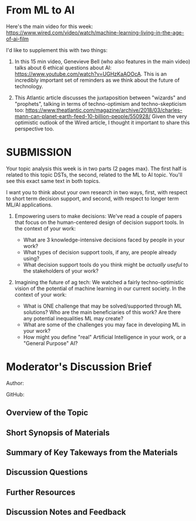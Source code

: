 # From ML to AI

Here's the main video for this week: https://www.wired.com/video/watch/machine-learning-living-in-the-age-of-ai-film

I'd like to supplement this with two things:

1. In this 15 min video, Genevieve Bell (who also features in the main video) talks about 6 ethical questions about AI: https://www.youtube.com/watch?v=UGHzKaAOOcA. This is an incredibly important set of reminders as we think about the future of technology.

2. This Atlantic article discusses the juxtaposition between "wizards" and "prophets", talking in terms of techno-optimism and techno-skepticism too: https://www.theatlantic.com/magazine/archive/2018/03/charles-mann-can-planet-earth-feed-10-billion-people/550928/ Given the very optimistic outlook of the Wired article, I thought it important to share this perspective too.

# SUBMISSION

Your topic analysis this week is in two parts (2 pages max). The first half is related to this topic DSTs, the second, related to the ML to AI topic. You'll see this exact same text in both topics.

I want you to think about your own research in two ways, first, with respect to short term decision support, and second, with respect to longer term ML/AI applications.

1. Empowering users to make decisions: We've read a couple of papers that focus on the human-centered design of decision support tools. In the context of your work:
	- What are 3 knowledge-intensive decisions faced by people in your work?
	- What types of decision support tools, if any, are people already using?
	- What decision support tools do you think might be *actually useful* to the stakeholders of your work?

2. Imagining the future of ag tech: We watched a fairly techno-optimistic vision of the potential of machine learning in our current society. In the context of your work:
	- What is ONE challenge that may be solved/supported through ML solutions? Who are the main beneficiaries of this work? Are there any potential inequalities ML may create?
	- What are some of the challenges you may face in developing ML in your work?
	- How might you define "real" Artificial Intelligence in your work, or a "General Purpose" AI?

# Moderator's Discussion Brief
Author: 

GitHub: 

## Overview of the Topic

 

## Short Synopsis of Materials


## Summary of Key Takeways from the Materials




## Discussion Questions



## Further Resources



## Discussion Notes and Feedback

